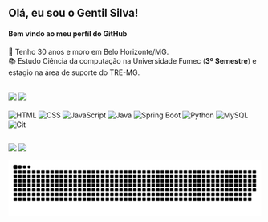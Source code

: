 ## Olá, eu sou o Gentil Silva!
#### Bem vindo ao meu perfíl do GitHub

🧍 Tenho 30 anos e moro em Belo Horizonte/MG.  
📚 Estudo Ciência da computação na Universidade Fumec (**3º Semestre**) e estagio na área de suporte do TRE-MG.  

<br>

<div>
  <a href="https://github.com/gentilsilva"></a>
  <img loading="lazy" height="180em" src="https://github-readme-stats.vercel.app/api/top-langs/?username=gentilsilva&layout=compact&langs_count=10&size_weight=0&count_weight=1&theme=dracula"/>
  <img loading="lazy" height="180em" src="https://github-readme-stats.vercel.app/api?username=gentilsilva&show_icons=true&theme=dracula&include_all_commits=true&count_private=true"/>
</div>

<br>

<div>
  <img align="center" alt="HTML" loading="lazy" src="https://cdn.jsdelivr.net/gh/devicons/devicon/icons/html5/html5-original-wordmark.svg" width="50" height="50"/>
  <img align="center" alt="CSS" loading="lazy" src="https://cdn.jsdelivr.net/gh/devicons/devicon/icons/css3/css3-original-wordmark.svg" width="50" height="50"/>
  <img align="center" alt="JavaScript" loading="lazy" src="https://cdn.jsdelivr.net/gh/devicons/devicon/icons/javascript/javascript-original.svg" width="50" height="50"/>
  <img align="center" alt="Java" loading="lazy" src="https://cdn.jsdelivr.net/gh/devicons/devicon/icons/java/java-plain-wordmark.svg" width="50" height="50"/>
  <img align="center" alt="Spring Boot" loagind="lazy" src="https://cdn.jsdelivr.net/gh/devicons/devicon/icons/spring/spring-original-wordmark.svg" width="50" height="50"/>
  <img align="center" alt="Python" loading="lazy" src="https://cdn.jsdelivr.net/gh/devicons/devicon/icons/python/python-original-wordmark.svg" width="50" height="50"/>
  <img align="center" alt="MySQL" loading="lazy" src="https://cdn.jsdelivr.net/gh/devicons/devicon/icons/mysql/mysql-original-wordmark.svg" width="50" height="50"/>
  <img align="center" alt="Git" loading="lazy" src="https://cdn.jsdelivr.net/gh/devicons/devicon/icons/git/git-original-wordmark.svg" width="50" height="50"/>
</div>

##

<div>
  <a href ="mailto:gentilsilva.gs@gmail.com"><img src="https://img.shields.io/badge/-Gmail-%23333?style=for-the-badge&logo=gmail&logoColor=white" target="_blank"></a>
<a href ="https://www.linkedin.com/in/gentils-neto/"> <img loading="lazy" src="https://img.shields.io/badge/LinkedIn-0077B5?style=for-the-badge&logo=linkedin&logoColor=white"/></a>
</div>

![Snake animation](https://github.com/gentilsilva/gentilsilva/blob/output/github-contribution-grid-snake.svg)
